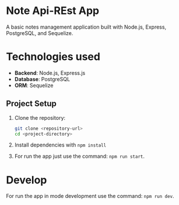 # Note Api-REst App

A basic notes management application built with Node.js, Express, PostgreSQL, and Sequelize.

# Technologies used

- **Backend**: Node.js, Express.js 
- **Database**: PostgreSQL  
- **ORM**: Sequelize  



## Project Setup  

1. Clone the repository:  

   ```bash
   git clone <repository-url>
   cd <project-directory>
   ```

2. Install dependencies with `npm install`

3. For run the app just use the command: `npm run start`.

# Develop

For run the app in mode development use the command: `npm run dev`.